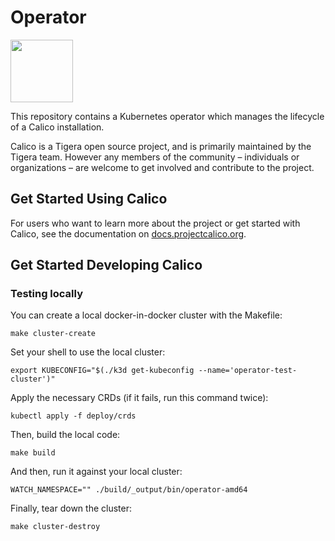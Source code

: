 # Operator
<img src="http://docs.projectcalico.org/images/felix.png" width="100" height="100">

This repository contains a Kubernetes operator which manages the lifecycle of a Calico installation.

Calico is a Tigera open source project, and is primarily maintained by the Tigera team. However any members of the community – individuals or organizations – are welcome to get involved and contribute to the project.

## Get Started Using Calico

For users who want to learn more about the project or get started with Calico, see the documentation on [docs.projectcalico.org](https://docs.projectcalico.org).

## Get Started Developing Calico

### Testing locally

You can create a local docker-in-docker cluster with the Makefile:

	make cluster-create

Set your shell to use the local cluster:

	export KUBECONFIG="$(./k3d get-kubeconfig --name='operator-test-cluster')"

Apply the necessary CRDs (if it fails, run this command twice):

	kubectl apply -f deploy/crds

Then, build the local code:

	make build

And then, run it against your local cluster:

	WATCH_NAMESPACE="" ./build/_output/bin/operator-amd64

Finally, tear down the cluster:

	make cluster-destroy
